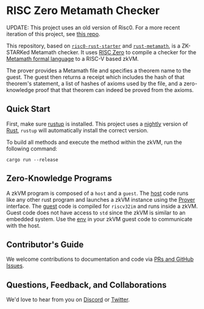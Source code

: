 # RISC Zero Metamath Checker

UPDATE: This project uses an old version of Risc0. For a more recent iteration of this project, see [this repo](https://github.com/BoltonBailey/risc0-metamath-15).

This repository, based on [`risc0-rust-starter`](https://github.com/risc0/risc0-rust-starter) and [`rust-metamath`](https://github.com/jzw2/rust-metamath), is a ZK-STARKed Metamath checker. It uses [RISC Zero](https://www.risczero.com/) to compile a checker for the [Metamath formal language](https://us.metamath.org/) to a RISC-V based zkVM.

The prover provides a Metamath file and specifies a theorem name to the guest. The guest then returns a receipt which includes the hash of that theorem's statement, a list of hashes of axioms used by the file, and a zero-knowledge proof that that theorem can indeed be proved from the axioms.

## Quick Start

First, make sure [rustup](https://rustup.rs) is installed. This project uses a [nightly](https://doc.rust-lang.org/book/appendix-07-nightly-rust.html) version of [Rust](https://doc.rust-lang.org/book/ch01-01-installation.html), `rustup` will automatically install the correct version.

To build all methods and execute the method within the zkVM, run the following command:

```
cargo run --release
```

## Zero-Knowledge Programs

A zkVM program is composed of a `host` and a `guest`. The [host](starter/src/main.rs) code runs like any other rust program and launches a zkVM instance using the [Prover](https://docs.rs/risc0-zkvm-host/0.10.0/risc0_zkvm_host/struct.Prover.html) interface. The [guest](methods/guest/src/bin/multiply.rs) code is compiled for `riscv32im` and runs inside a zkVM. Guest code does not have access to `std` since the zkVM is similar to an embedded system. Use the [env](https://docs.rs/risc0-zkvm-guest/0.10.0/risc0_zkvm_guest/env/index.html) in your zkVM guest code to communicate with the host.

## Contributor's Guide
We welcome contributions to documentation and code via [PRs and GitHub Issues](http://www.github.com/risc0).

## Questions, Feedback, and Collaborations
We'd love to hear from you on [Discord](https://discord.gg/risczero) or [Twitter](https://twitter.com/risczero).
